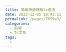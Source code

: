 ```yaml
---
title: 简单快速理解ts语法
date: 2022-12-05 10:43:11
permalink: /pages/7659a3/
categories: 
  - 前端
  - Ts文章
tags: 
  - 
---
```

